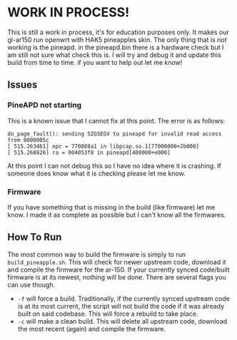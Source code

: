 # WORK IN PROCESS!
This is still a work in process, it's for education purposes only. It makes our gl-ar150 run openwrt with HAK5 pineapples skin. The only thing that is _not_ working is the pineapd.
in the pineapd.bin there is a hardware check but I am still not sure what check this is. I will try and debug it and update this build from time to time. if you want to help out let me know!

## Issues

### PineAPD not starting
This is a known issue that I cannot fix at this point. The error is as follows:
```
do_page_fault(): sending SIGSEGV to pineapd for invalid read access from 0000005c
[ 515.263461] epc = 770088a1 in libpcap.so.1[77000000+2b000]
[ 515.268826] ra = 004053f8 in pineapd[400000+e000]
```
At this point I can not debug this so I have no idea where it is crashing. If someone does know what it is checking please let me know.

### Firmware
If you have something that is missing in the build (like firmware) let me know. I made it as complete as possible but I can't know all the firmwares.

## How To Run

The most common way to build the firmware is simply to run `build_pineapple.sh`. This will check for newer upstream code, download it and compile the firmware for the ar-150. If your currently synced code/built firmware is at its newest, nothing will be done. 
There are several flags you can use though. 
- `-f` will force a build. Traditionally, if the currently synced upstream code is at its most current, the script will not build the code if it was already built on said codebase. This will force a rebuild to take place. 
- `-c` will make a clean build. This will delete all upstream code, download the most recent (again) and compile the firmware. 

